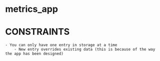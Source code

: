 # metrics_app

# CONSTRAINTS
    - You can only have one entry in storage at a time
        - New entry overrides existing data (this is because of the way the app has been designed)
    
